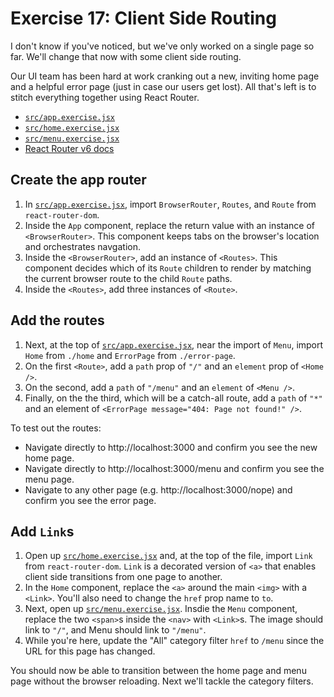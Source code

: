 # Exercise 17: Client Side Routing

I don't know if you've noticed, but we've only worked on a single page so far. We'll change that now with some client side routing.

Our UI team has been hard at work cranking out a new, inviting home page and a helpful error page (just in case our users get lost). All that's left is to stitch everything together using React Router.

- [`src/app.exercise.jsx`](./src/app.exercise.jsx)
- [`src/home.exercise.jsx`](./src/home.exercise.jsx)
- [`src/menu.exercise.jsx`](./src/menu.exercise.jsx)
- [React Router v6 docs](https://reactrouter.com/)

## Create the app router

1. In [`src/app.exercise.jsx`](./src/app.exercise.jsx), import `BrowserRouter`, `Routes`, and `Route` from `react-router-dom`.
2. Inside the `App` component, replace the return value with an instance of `<BrowserRouter>`. This component keeps tabs on the browser's location and orchestrates navgation.
3. Inside the `<BrowserRouter>`, add an instance of `<Routes>`. This component decides which of its `Route` children to render by matching the current browser route to the child `Route` paths.
4. Inside the `<Routes>`, add three instances of `<Route>`.

## Add the routes

1. Next, at the top of [`src/app.exercise.jsx`](./src/app.exercise.jsx), near the import of `Menu`, import `Home` from `./home` and `ErrorPage` from `./error-page`.
2. On the first `<Route>`, add a `path` prop of `"/"` and an `element` prop of `<Home />`.
3. On the second, add a `path` of `"/menu"` and an `element` of `<Menu />`.
4. Finally, on the the third, which will be a catch-all route, add a `path` of `"*"` and an element of `<ErrorPage message="404: Page not found!" />`.

To test out the routes:

- Navigate directly to http://localhost:3000 and confirm you see the new home page.
- Navigate directly to http://localhost:3000/menu and confirm you see the menu page.
- Navigate to any other page (e.g. http://localhost:3000/nope) and confirm you see the error page.

## Add `Link`s

1. Open up [`src/home.exercise.jsx`](./src/home.exercise.jsx) and, at the top of the file, import `Link` from `react-router-dom`. `Link` is a decorated version of `<a>` that enables client side transitions from one page to another.
2. In the `Home` component, replace the `<a>` around the main `<img>` with a `<Link>`. You'll also need to change the `href` prop name to `to`.
3. Next, open up [`src/menu.exercise.jsx`](./src/menu.exercise.jsx). Insdie the `Menu` component, replace the two `<span>`s inside the `<nav>` with `<Link>`s. The image should link to `"/"`, and Menu should link to `"/menu"`.
4. While you're here, update the "All" category filter `href` to `/menu` since the URL for this page has changed.

You should now be able to transition between the home page and menu page without the browser reloading. Next we'll tackle the category filters.